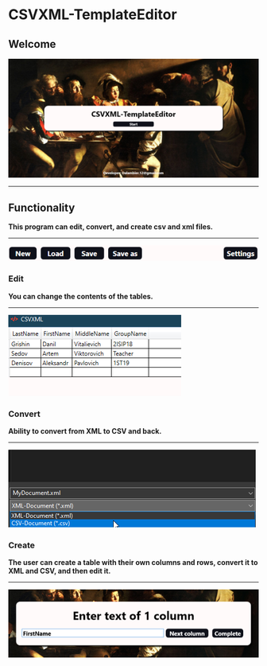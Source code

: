 # CSVXML-TemplateEditor
## Welcome
![Title](GithubImages/Title.png "Title screen")
___
## Functionality
**This program can edit, convert, and create csv and xml files.**
___
![Functionality](GithubImages/Func.png "Functionality")
### Edit
**You can change the contents of the tables.**
___
![EditTable](GithubImages/Edit.png "EditTable")
### Convert
**Ability to convert from XML to CSV and back.**
___
![Title](GithubImages/Convert.png "Title screen")
### Create
**The user can create a table with their own columns and rows, convert it to XML and CSV, and then edit it.**
___
![CreateColumn](GithubImages/FileAdd.png "CreateColumn")
